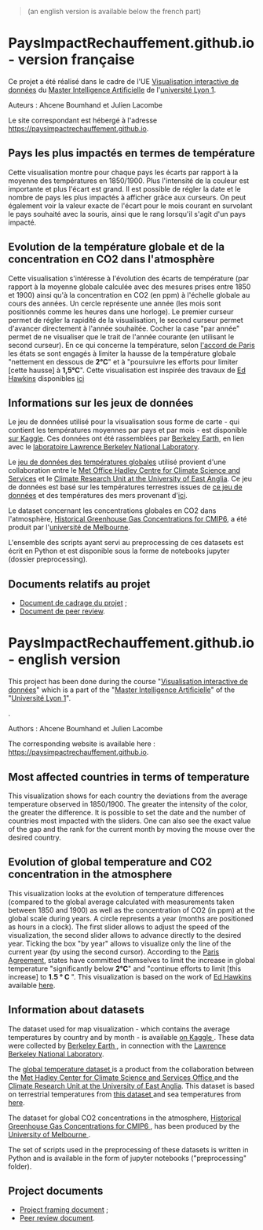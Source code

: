 > (an english version is available below the french part)

# PaysImpactRechauffement.github.io - version française
<p>Ce projet a été réalisé dans le cadre de l'UE <a href="https://lyondataviz.github.io/teaching/lyon1-m2/2018/">Visualisation interactive de données</a> du <a href="http://master-info.univ-lyon1.fr/IA/">Master Intelligence Artificielle</a> de l'<a href="https://www.univ-lyon1.fr/">université Lyon 1</a>.</p>

Auteurs : Ahcene Boumhand et Julien Lacombe

Le site correspondant est hébergé à l'adresse https://paysimpactrechauffement.github.io.

## Pays les plus impactés en termes de température
<p>Cette visualisation montre pour chaque pays les écarts par rapport à la moyenne des températures en 1850/1900. Plus l'intensité de la couleur est importante et plus l'écart est grand. Il est possible de régler la date et le nombre de pays les plus impactés à afficher grâce aux curseurs. On peut également voir la valeur exacte de l'écart pour le mois courant en survolant le pays souhaité avec la souris, ainsi que le rang lorsqu'il s'agit d'un pays impacté. </p>

## Evolution de la température globale et de la concentration en CO2 dans l'atmosphère
<p>Cette visualisation s'intéresse à l'évolution des écarts de température (par rapport à la moyenne globale calculée avec des mesures prises entre 1850 et 1900) ainsi qu'à la concentration en CO2 (en ppm) à l'échelle globale au cours des années. Un cercle représente une année (les mois sont positionnés comme les heures dans une horloge). Le premier curseur permet de régler la rapidité de la visualisation, le second curseur permet d'avancer directement à l'année souhaitée. Cocher la case "par année" permet de ne visualiser que le trait de l'année courante (en utilisant le second curseur). En ce qui concerne la température, selon <a href="https://ec.europa.eu/clima/policies/international/negotiations/paris_fr">l'accord de Paris</a> les états se sont engagés à limiter la hausse de la température globale "nettement en dessous de <b>2°C</b>" et à "poursuivre les efforts pour limiter [cette hausse] à <b>1,5°C</b>". Cette visualisation est inspirée des travaux de <a href="https://twitter.com/ed_hawkins">Ed Hawkins</a> disponibles <a href="http://www.climate-lab-book.ac.uk/spirals/">ici</a></p>

## Informations sur les jeux de données
<p>Le jeu de données utilisé pour la visualisation sous forme de carte - qui contient les températures moyennes par pays et par mois - est disponible <a href="https://www.kaggle.com/berkeleyearth/climate-change-earth-surface-temperature-data">sur Kaggle</a>. Ces données ont été rassemblées par <a href="http://berkeleyearth.org/">Berkeley Earth</a>, en lien avec le <a href="https://www.lbl.gov/">laboratoire Lawrence Berkeley National Laboratory</a>.</p>

<p>Le <a href="https://www.metoffice.gov.uk/hadobs/hadcrut4/">jeu de données des températures globales</a> utilisé provient d'une collaboration entre le <a href="https://www.metoffice.gov.uk/">Met Office Hadley Centre for Climate Science and Services</a> et le <a href="http://www.cru.uea.ac.uk/ ">Climate Research Unit at the University of East Anglia</a>. Ce jeu de données est basé sur les températures terrestres issues de <a href="https://www.metoffice.gov.uk/hadobs/crutem4/">ce jeu de données</a> et des températures des mers provenant d'<a href="https://www.metoffice.gov.uk/hadobs/hadsst3/">ici</a>.</p>

<p>Le dataset concernant les concentrations globales en CO2 dans l'atmosphère, <a href="http://climatecollege.unimelb.edu.au/cmip6">Historical Greenhouse Gas Concentrations for CMIP6</a>, a été produit par l'<a href="https://www.unimelb.edu.au/">université de Melbourne</a>.</p>

<p>
L'ensemble des scripts ayant servi au preprocessing de ces datasets est écrit en Python et est disponible sous la forme de notebooks jupyter (dossier preprocessing). </p>

## Documents relatifs au projet
* <a href="https://github.com/PaysImpactRechauffement/PaysImpactRechauffement.github.io/blob/master/docs/Document%20Cadrage%20Projet%20DataViz%20Lyon%201%20M2%202018-2019%20Groupe%206.pdf"> Document de cadrage du projet</a> ;
* <a href="https://github.com/PaysImpactRechauffement/PaysImpactRechauffement.github.io/blob/master/docs/Document%20de%20peer-review.pdf">Document de peer review</a>.



# PaysImpactRechauffement.github.io - english version
<p>This project has been done during the course "<a href="https://lyondataviz.github.io/teaching/lyon1-m2/2018/">Visualisation interactive de données</a>" which is a part of the "<a href="http://master-info.univ-lyon1.fr/IA/">Master Intelligence Artificielle</a>" of the "<a href="https://www.univ-lyon1.fr/">Université Lyon 1</a>".</p>.

Authors : Ahcene Boumhand et Julien Lacombe

The corresponding website is available here : https://paysimpactrechauffement.github.io.

## Most affected countries in terms of temperature
<p>This visualization shows for each country the deviations from the average temperature observed in 1850/1900. The greater the intensity of the color, the greater the difference. It is possible to set the date and the number of countries most impacted with the sliders. One can also see the exact value of the gap and the rank for the current month by moving the mouse over the desired country.</p>

## Evolution of global temperature and CO2 concentration in the atmosphere
<p>This visualization looks at the evolution of temperature differences (compared to the global average calculated with measurements taken between 1850 and 1900) as well as the concentration of CO2 (in ppm) at the global scale during years. A circle represents a year (months are positioned as hours in a clock). The first slider allows to adjust the speed of the visualization, the second slider allows to advance directly to the desired year. Ticking the box "by year" allows to visualize only the line of the current year (by using the second cursor). According to the <a href="https://ec.europa.eu/clima/policies/international/negotiations/paris_fr">Paris Agreement</a>, states have committed themselves to limit the increase in global temperature "significantly below <b>2°C</b>"  and "continue efforts to limit [this increase] to <b> 1.5 ° C </b>". This visualization is based on the work of <a href="https://twitter.com/ed_hawkins">Ed Hawkins</a> available  <a href="http://www.climate-lab-book.ac.uk/spirals/">here</a>.</p>

## Information about datasets
<p>The dataset used for map visualization - which contains the average temperatures by country and by month - is available <a href = "https://www.kaggle.com/berkeleyearth/climate-change- earth-surface-temperature-data "> on Kaggle </a>. These data were collected by <a href="http://berkeleyearth.org/"> Berkeley Earth </a>, in connection with the <a href="https://www.lbl.gov/">Lawrence Berkeley National Laboratory</a>. </ P>

<p>The <a href="https://www.metoffice.gov.uk/hadobs/hadcrut4/"> global temperature dataset </a> is a product from the collaboration between the <a href = " https://www.metoffice.gov.uk/">Met Hadley Center for Climate Science and Services Office </a> and the <a href="http://www.cru.uea.ac.uk/">Climate Research Unit at the University of East Anglia</a>. This dataset is based on terrestrial temperatures from <a href="https://www.metoffice.gov.uk/hadobs/crutem4/"> this dataset </a> and sea temperatures from <a href="https://www.metoffice.gov.uk/hadobs/hadsst3/">here</a>. </ p>

<p>The dataset for global CO2 concentrations in the atmosphere, <a href="http://climatecollege.unimelb.edu.au/cmip6"> Historical Greenhouse Gas Concentrations for CMIP6 </a>, has been produced by the <a href="https://www.unimelb.edu.au/"> University of Melbourne </a>. </ p>

<p>The set of scripts used in the preprocessing of these datasets is written in Python and is available in the form of jupyter notebooks ("preprocessing" folder). </p>

## Project documents
* <a href="https://github.com/PaysImpactRechauffement/PaysImpactRechauffement.github.io/blob/master/docs/Document%20Cadrage%20Projet%20DataViz%20Lyon%201%20M2%202018-2019%20Groupe%206.pdf">Project framing document</a> ;
* <a href="https://github.com/PaysImpactRechauffement/PaysImpactRechauffement.github.io/blob/master/docs/Document%20de%20peer-review.pdf">Peer review document</a>.
